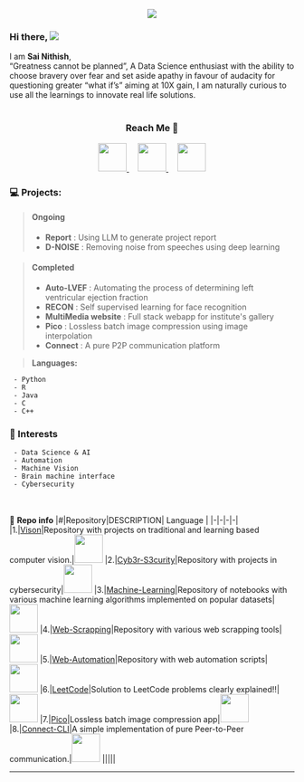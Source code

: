 <p align="center">
     <img src="https://media.licdn.com/dms/image/D5616AQF_dMdeBORBsg/profile-displaybackgroundimage-shrink_350_1400/0/1676622664137?e=1684368000&v=beta&t=BflzGAz5rfmmadBPhM52dI2CGcDSsPDhN3CtqAyg9Mw"
</p>

### Hi there, ![](https://user-images.githubusercontent.com/18350557/176309783-0785949b-9127-417c-8b55-ab5a4333674e.gif) 
I am **Sai Nithish**, <br>
“Greatness cannot be planned”, A Data Science enthusiast with the ability to choose bravery over fear and set aside apathy in favour of audacity for questioning greater “what if’s” aiming at 10X gain, I am naturally curious to use all the learnings to innovate real life solutions.<br><br>

<h3> <p align="center">Reach Me 👤 </p></h3>

<p align="center">     
     <a href="mailto:nitish.lemon@gmail.com">
          <img src="https://cdn-icons-png.flaticon.com/512/3178/3178232.png", height=50px, width=50px>
     </a>&nbsp;&nbsp;&nbsp;
     <a href="https://www.linkedin.com/in/sainithish">
          <img src="https://cdn-icons-png.flaticon.com/512/1384/1384072.png",  height=50px, width=50px>
     </a>&nbsp;&nbsp;&nbsp;
     <a href="https://twitter.com/sainithishr">
          <img src="https://cdn-icons-png.flaticon.com/512/747/747622.png", height=50px, width=50px>
     </a>
</p> 

### 💻 Projects:
> #### Ongoing
> - **Report** : Using LLM to generate project report
> - **D-NOISE** : Removing noise from speeches using deep learning
     
> #### Completed
> - **Auto-LVEF** : Automating the process of determining left ventricular ejection fraction
> - **RECON** : Self supervised learning for face recognition 
> - **MultiMedia website** : Full stack webapp for institute's gallery
> - **Pico** : Lossless batch image compression using image interpolation
> - **Connect** : A pure P2P communication platform
     
     
> **Languages:**
> 
     - Python
     - R
     - Java
     - C
     - C++

     
### 🚀 Interests
> 
     - Data Science & AI
     - Automation
     - Machine Vision
     - Brain machine interface
     - Cybersecurity
   
<br><br>📙 **Repo info**
|#|Repository|DESCRIPTION| Language |
|-|-|-|-|
|1.|[Vison](https://github.com/RSaiNithish/Vision)|Repository with projects on traditional and learning based computer vision.|<img src="https://cdn-icons-png.flaticon.com/512/5968/5968286.png" width="50" height="50">
|2.|[Cyb3r-S3curity](https://github.com/RSaiNithish/cyb3r-s3curity)|Repository with projects in cybersecurity|<img src="https://cdn-icons-png.flaticon.com/512/5968/5968286.png" width="50" height="50">
|3.|[Machine-Learning](https://github.com/RSaiNithish/Machine-Learning)|Repository of notebooks with various machine learning algorithms implemented on popular datasets|<img src="https://cdn-icons-png.flaticon.com/512/5968/5968286.png" width="50" height="50">
|4.|[Web-Scrapping](https://github.com/RSaiNithish/Web-Scrapping)|Repository with various web scrapping tools|<img src="https://cdn-icons-png.flaticon.com/512/5968/5968286.png" width="50" height="50">
|5.|[Web-Automation](https://github.com/RSaiNithish/Web-Automation)|Repository with web automation scripts|<img src="https://cdn-icons-png.flaticon.com/512/5968/5968286.png" width="50" height="50">
|6.|[LeetCode](https://github.com/RSaiNithish/leetcode)|Solution to LeetCode problems clearly explained!!|<img src="https://cdn-icons-png.flaticon.com/512/5968/5968286.png" width="50" height="50">
|7.|[Pico](https://github.com/RSaiNithish/Pico)|Lossless batch image compression app|<img src="https://cdn-icons-png.flaticon.com/512/5968/5968286.png" width="50" height="50">
|8.|[Connect-CLI](https://github.com/RSaiNithish/Connect-CLI)|A simple implementation of pure Peer-to-Peer communication.|<img src="https://cdn-icons-png.flaticon.com/512/5968/5968286.png" width="50" height="50">
|||||






<!--
<br>
[![GitHub Activity](images/userstats.svg)](https://github.com/cicirello/user-statistician)
-->


***



